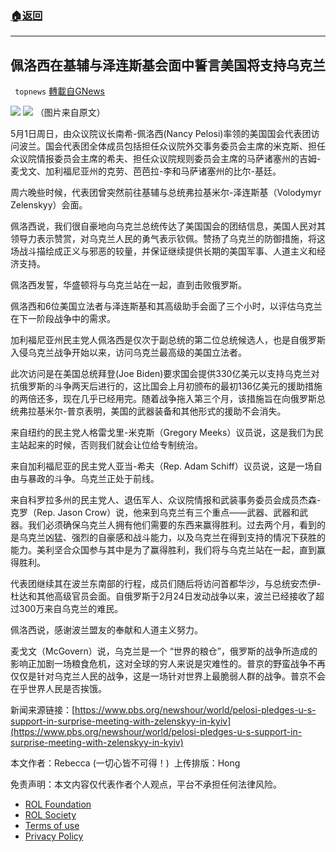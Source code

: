 ###  [:house:返回](README.md)
---


## 佩洛西在基辅与泽连斯基会面中誓言美国将支持乌克兰
` topnews` [轉載自GNews](https://gnews.org/zh-hans/2460108/)

![](https://assets.gnews.org/wp-content/uploads/2022/05/New-Logo-.jpg)
 ![](https://assets.gnews.org/wp-content/uploads/2022/05/image-216.png) 
（图片来自原文）
 
5月1日周日，由众议院议长南希-佩洛西(Nancy Pelosi)率领的美国国会代表团访问波兰。国会代表团全体成员包括担任众议院外交事务委员会主席的米克斯、担任众议院情报委员会主席的希夫、担任众议院规则委员会主席的马萨诸塞州的吉姆-麦戈文、加利福尼亚州的克劳、芭芭拉-李和马萨诸塞州的比尔-基廷。
 
周六晚些时候，代表团曾突然前往基辅与总统弗拉基米尔-泽连斯基（Volodymyr Zelenskyy）会面。
 
佩洛西说，我们很自豪地向乌克兰总统传达了美国国会的团结信息，美国人民对其领导力表示赞赏，对乌克兰人民的勇气表示钦佩。赞扬了乌克兰的防御措施，将这场战斗描绘成正义与邪恶的较量，并保证继续提供长期的美国军事、人道主义和经济支持。
 
佩洛西发誓，华盛顿将与乌克兰站在一起，直到击败俄罗斯。
 
佩洛西和6位美国立法者与泽连斯基和其高级助手会面了三个小时，以评估乌克兰在下一阶段战争中的需求。
 
加利福尼亚州民主党人佩洛西是仅次于副总统的第二位总统候选人，也是自俄罗斯入侵乌克兰战争开始以来，访问乌克兰最高级的美国立法者。
 
此次访问是在美国总统拜登(Joe Biden)要求国会提供330亿美元以支持乌克兰对抗俄罗斯的斗争两天后进行的，这比国会上月初颁布的最初136亿美元的援助措施的两倍还多，现在几乎已经用完。随着战争拖入第三个月，该措施旨在向俄罗斯总统弗拉基米尔-普京表明，美国的武器装备和其他形式的援助不会消失。
 
来自纽约的民主党人格雷戈里-米克斯（Gregory Meeks）议员说，这是我们为民主站起来的时候，否则我们就会让位给专制统治。
 
来自加利福尼亚的民主党人亚当-希夫（Rep. Adam Schiff）议员说，这是一场自由与暴政的斗争。乌克兰正处于前线。
 
来自科罗拉多州的民主党人、退伍军人、众议院情报和武装事务委员会成员杰森-克罗（Rep. Jason Crow）说，他来到乌克兰有三个重点——武器、武器和武器。我们必须确保乌克兰人拥有他们需要的东西来赢得胜利。过去两个月，看到的是乌克兰凶猛、强烈的自豪感和战斗能力，以及乌克兰在得到支持的情况下获胜的能力。美利坚合众国参与其中是为了赢得胜利，我们将与乌克兰站在一起，直到赢得胜利。
 
代表团继续其在波兰东南部的行程，成员们随后将访问首都华沙，与总统安杰伊-杜达和其他高级官员会面。自俄罗斯于2月24日发动战争以来，波兰已经接收了超过300万来自乌克兰的难民。
 
佩洛西说，感谢波兰盟友的奉献和人道主义努力。
 
麦戈文（McGovern）说，乌克兰是一个 “世界的粮仓”，俄罗斯的战争所造成的影响正加剧一场粮食危机，这对全球的穷人来说是灾难性的。普京的野蛮战争不再仅仅是针对乌克兰人民的战争，这是一场针对世界上最脆弱人群的战争。普京不会在乎世界人民是否挨饿。
 
新闻来源链接：[https://www.pbs.org/newshour/world/pelosi-pledges-u-s-support-in-surprise-meeting-with-zelenskyy-in-kyiv](https://www.pbs.org/newshour/world/pelosi-pledges-u-s-support-in-surprise-meeting-with-zelenskyy-in-kyiv)
 
本文作者：Rebecca (一切心皆不可得！) 
上传排版：Hong

免责声明：本文内容仅代表作者个人观点，平台不承担任何法律风险。
  
- [ROL Foundation](https://rolfoundation.org/)
- [ROL Society](https://rolsociety.org/)
- [Terms of use](https://gnews.org/terms-of-use-3/)
- [Privacy Policy](https://gnews.org/privacy-policy/)
